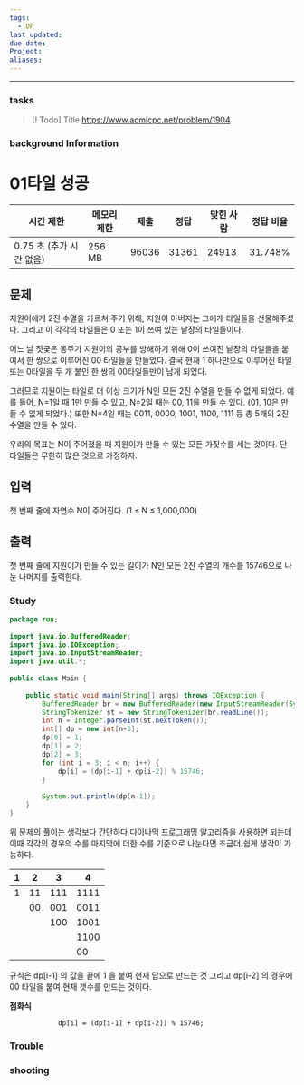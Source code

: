 ```yaml
---
tags:
  - DP
last updated: 
due date: 
Project: 
aliases:
---
```

--- 
### tasks

> [! Todo] Title
> https://www.acmicpc.net/problem/1904


### background Information
# 01타일 성공

|시간 제한|메모리 제한|제출|정답|맞힌 사람|정답 비율|
|---|---|---|---|---|---|
|0.75 초 (추가 시간 없음)|256 MB|96036|31361|24913|31.748%|

## 문제

지원이에게 2진 수열을 가르쳐 주기 위해, 지원이 아버지는 그에게 타일들을 선물해주셨다. 그리고 이 각각의 타일들은 0 또는 1이 쓰여 있는 낱장의 타일들이다.

어느 날 짓궂은 동주가 지원이의 공부를 방해하기 위해 0이 쓰여진 낱장의 타일들을 붙여서 한 쌍으로 이루어진 00 타일들을 만들었다. 결국 현재 1 하나만으로 이루어진 타일 또는 0타일을 두 개 붙인 한 쌍의 00타일들만이 남게 되었다.

그러므로 지원이는 타일로 더 이상 크기가 N인 모든 2진 수열을 만들 수 없게 되었다. 예를 들어, N=1일 때 1만 만들 수 있고, N=2일 때는 00, 11을 만들 수 있다. (01, 10은 만들 수 없게 되었다.) 또한 N=4일 때는 0011, 0000, 1001, 1100, 1111 등 총 5개의 2진 수열을 만들 수 있다.

우리의 목표는 N이 주어졌을 때 지원이가 만들 수 있는 모든 가짓수를 세는 것이다. 단 타일들은 무한히 많은 것으로 가정하자.

## 입력

첫 번째 줄에 자연수 N이 주어진다. (1 ≤ N ≤ 1,000,000)

## 출력

첫 번째 줄에 지원이가 만들 수 있는 길이가 N인 모든 2진 수열의 개수를 15746으로 나눈 나머지를 출력한다.


### Study

~~~java
package run;  
  
import java.io.BufferedReader;  
import java.io.IOException;  
import java.io.InputStreamReader;  
import java.util.*;  
  
public class Main {  
  
    public static void main(String[] args) throws IOException {  
        BufferedReader br = new BufferedReader(new InputStreamReader(System.in));  
        StringTokenizer st = new StringTokenizer(br.readLine());  
        int n = Integer.parseInt(st.nextToken());  
        int[] dp = new int[n+3];  
        dp[0] = 1;  
        dp[1] = 2;  
        dp[2] = 3;  
        for (int i = 3; i < n; i++) {  
            dp[i] = (dp[i-1] + dp[i-2]) % 15746;  
        }  
  
        System.out.println(dp[n-1]);  
    }  
}
~~~


위 문제의 풀이는 생각보다 간단하다 다이나믹 프로그래밍 알고리즘을 사용하면 되는데 이때 각각의 경우의 수를 마지막에 더한 수를 기준으로 나눈다면 조금더 쉽게 생각이 가능하다.

| 1   | 2   | 3   | 4    |
| --- | --- | --- | ---- |
| 1   | 11  | 111 | 1111 |
|     | 00  | 001 | 0011 |
|     |     | 100 | 1001 |
|     |     |     | 1100 |
|     |     |     | 00     |
규칙은 dp[i-1] 의 값을 끝에 1 을 붙여 현재 답으로 만드는 것 그리고 dp[i-2] 의 경우에 00 타일을 붙여 현재 갯수를 만드는 것이다.

**점화식**

~~~
            dp[i] = (dp[i-1] + dp[i-2]) % 15746;  
~~~
### Trouble





### shooting
